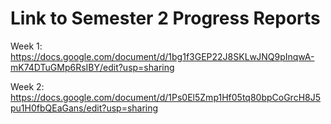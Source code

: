 # Link to Semester 2 Progress Reports

Week 1: https://docs.google.com/document/d/1bg1f3GEP22J8SKLwJNQ9pInqwA-mK74DTuGMp6RsIBY/edit?usp=sharing

Week 2: https://docs.google.com/document/d/1Ps0El5Zmp1Hf05tq80bpCoGrcH8J5pu1H0fbQEaGans/edit?usp=sharing
